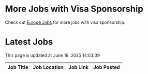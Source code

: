# More Jobs with Visa Sponsorship

Check out [Europe Jobs](https://github.com/sureshparimi/europejobs#latest-jobs) for more jobs with visa sponsorship.

# Latest Jobs

This page is updated at June 18, 2025 14:03:39

| Job Title | Job Location | Job Link | Job Posted |
| --- | --- | --- | --- |
